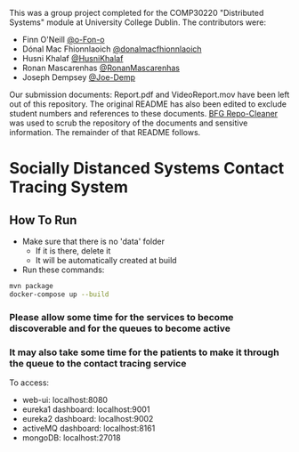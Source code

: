 This was a group project completed for the COMP30220 "Distributed Systems" module at University College Dublin. The contributors were:

* Finn O'Neill [@o-Fon-o](https://github.com/o-Fon-o)
* Dónal Mac Fhionnlaoich [@donalmacfhionnlaoich](https://github.com/donalmacfhionnlaoich)
* Husni Khalaf [@HusniKhalaf](https://github.com/HusniKhalaf)
* Ronan Mascarenhas [@RonanMascarenhas](https://github.com/RonanMascarenhas)
* Joseph Dempsey [@Joe-Demp](https://github.com/Joe-Demp)

Our submission documents: Report.pdf and VideoReport.mov have been left out of this repository. The original README has also been edited to exclude student numbers and references to these documents. [BFG Repo-Cleaner](https://rtyley.github.io/bfg-repo-cleaner/) was used to scrub the repository of the documents and sensitive information. The remainder of that README follows.

# Socially Distanced Systems Contact Tracing System

## How To Run
- Make sure that there is no 'data' folder
    - If it is there, delete it
    - It will be automatically created at build
- Run these commands:
```bash
mvn package
docker-compose up --build
```

### Please allow some time for the services to become discoverable and for the queues to become active
### It may also take some time for the patients to make it through the queue to the contact tracing service

To access:
- web-ui: localhost:8080
- eureka1 dashboard: localhost:9001
- eureka2 dashboard: localhost:9002
- activeMQ dashboard: localhost:8161
- mongoDB: localhost:27018
